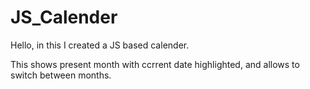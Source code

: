 # JS_Calender

Hello, in this I created a JS based calender.

This shows present month with ccrrent date highlighted, and allows to switch between months.
